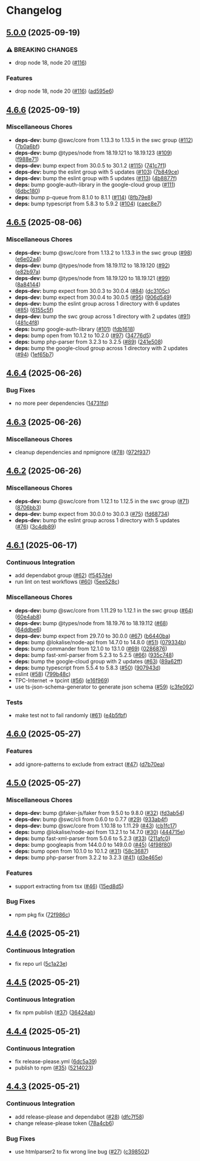 # Changelog

## [5.0.0](https://github.com/tpcint/l10n-tools/compare/v4.6.6...v5.0.0) (2025-09-19)


### ⚠ BREAKING CHANGES

* drop node 18, node 20 ([#116](https://github.com/tpcint/l10n-tools/issues/116))

### Features

* drop node 18, node 20 ([#116](https://github.com/tpcint/l10n-tools/issues/116)) ([ad595e6](https://github.com/tpcint/l10n-tools/commit/ad595e67353108a5db0f6603dbe9ef1c56651152))

## [4.6.6](https://github.com/tpcint/l10n-tools/compare/v4.6.5...v4.6.6) (2025-09-19)


### Miscellaneous Chores

* **deps-dev:** bump @swc/core from 1.13.3 to 1.13.5 in the swc group ([#112](https://github.com/tpcint/l10n-tools/issues/112)) ([7b0a6bf](https://github.com/tpcint/l10n-tools/commit/7b0a6bfd1c0cbb3f89d1e41c87f8d7064681aec0))
* **deps-dev:** bump @types/node from 18.19.121 to 18.19.123 ([#109](https://github.com/tpcint/l10n-tools/issues/109)) ([f988e71](https://github.com/tpcint/l10n-tools/commit/f988e715e561bf5d54ffe7d9fe7e07adea2ff7af))
* **deps-dev:** bump expect from 30.0.5 to 30.1.2 ([#115](https://github.com/tpcint/l10n-tools/issues/115)) ([741c7f1](https://github.com/tpcint/l10n-tools/commit/741c7f1dca88fafb282a25e499c7e752256ed8d8))
* **deps-dev:** bump the eslint group with 5 updates ([#103](https://github.com/tpcint/l10n-tools/issues/103)) ([7b849ce](https://github.com/tpcint/l10n-tools/commit/7b849ceed673484adbc768b786fd3a8ed340b3df))
* **deps-dev:** bump the eslint group with 5 updates ([#113](https://github.com/tpcint/l10n-tools/issues/113)) ([4b8877f](https://github.com/tpcint/l10n-tools/commit/4b8877f978f3c34ef12e7fd0577108ec201be5b4))
* **deps:** bump google-auth-library in the google-cloud group ([#111](https://github.com/tpcint/l10n-tools/issues/111)) ([6dbc180](https://github.com/tpcint/l10n-tools/commit/6dbc18008e082e4813c13fba7186d078b9709029))
* **deps:** bump p-queue from 8.1.0 to 8.1.1 ([#114](https://github.com/tpcint/l10n-tools/issues/114)) ([8fb79e8](https://github.com/tpcint/l10n-tools/commit/8fb79e88b4606a30123afe5365ebfb0634c35941))
* **deps:** bump typescript from 5.8.3 to 5.9.2 ([#104](https://github.com/tpcint/l10n-tools/issues/104)) ([caec8e7](https://github.com/tpcint/l10n-tools/commit/caec8e7d3fbea9be3fc513fd61fc720bbca0fe16))

## [4.6.5](https://github.com/tpcint/l10n-tools/compare/v4.6.4...v4.6.5) (2025-08-06)


### Miscellaneous Chores

* **deps-dev:** bump @swc/core from 1.13.2 to 1.13.3 in the swc group ([#98](https://github.com/tpcint/l10n-tools/issues/98)) ([e6e02a4](https://github.com/tpcint/l10n-tools/commit/e6e02a41eb32fa87144925e4ffa26a21ea3ce467))
* **deps-dev:** bump @types/node from 18.19.112 to 18.19.120 ([#92](https://github.com/tpcint/l10n-tools/issues/92)) ([e82b97a](https://github.com/tpcint/l10n-tools/commit/e82b97ab758cc0ff7ccf36fa25142e4940789b5e))
* **deps-dev:** bump @types/node from 18.19.120 to 18.19.121 ([#99](https://github.com/tpcint/l10n-tools/issues/99)) ([8a84144](https://github.com/tpcint/l10n-tools/commit/8a84144500faec8130f05f6539b29f9b86d7f4cb))
* **deps-dev:** bump expect from 30.0.3 to 30.0.4 ([#84](https://github.com/tpcint/l10n-tools/issues/84)) ([dc3105c](https://github.com/tpcint/l10n-tools/commit/dc3105cdc3c802d7ecc6a8428be5220c52ef44c0))
* **deps-dev:** bump expect from 30.0.4 to 30.0.5 ([#95](https://github.com/tpcint/l10n-tools/issues/95)) ([906d549](https://github.com/tpcint/l10n-tools/commit/906d54963189475a365f279eeed30248c96c7290))
* **deps-dev:** bump the eslint group across 1 directory with 6 updates ([#85](https://github.com/tpcint/l10n-tools/issues/85)) ([6155c5f](https://github.com/tpcint/l10n-tools/commit/6155c5fbcd72a6434d449c1f7bffdc2cc044dc4a))
* **deps-dev:** bump the swc group across 1 directory with 2 updates ([#91](https://github.com/tpcint/l10n-tools/issues/91)) ([481c4f8](https://github.com/tpcint/l10n-tools/commit/481c4f83820da235d2d32d827ada0050dd9f9752))
* **deps:** bump google-auth-library ([#101](https://github.com/tpcint/l10n-tools/issues/101)) ([fdb1618](https://github.com/tpcint/l10n-tools/commit/fdb161841a979258aa811ab9e25c609bdca9a150))
* **deps:** bump open from 10.1.2 to 10.2.0 ([#97](https://github.com/tpcint/l10n-tools/issues/97)) ([34776d5](https://github.com/tpcint/l10n-tools/commit/34776d5d9a04ffc984b0817dc37eb6130d0faede))
* **deps:** bump php-parser from 3.2.3 to 3.2.5 ([#89](https://github.com/tpcint/l10n-tools/issues/89)) ([241e508](https://github.com/tpcint/l10n-tools/commit/241e50863b99f09705efaaa63795d622559d12af))
* **deps:** bump the google-cloud group across 1 directory with 2 updates ([#94](https://github.com/tpcint/l10n-tools/issues/94)) ([1ef65b7](https://github.com/tpcint/l10n-tools/commit/1ef65b7b0d0d8cfd68a0a151a5aa4676aaf052b2))

## [4.6.4](https://github.com/tpcint/l10n-tools/compare/v4.6.3...v4.6.4) (2025-06-26)


### Bug Fixes

* no more peer dependencies ([14731fd](https://github.com/tpcint/l10n-tools/commit/14731fd8856af95c4f0807b1246472f56d086449))

## [4.6.3](https://github.com/tpcint/l10n-tools/compare/v4.6.2...v4.6.3) (2025-06-26)


### Miscellaneous Chores

* cleanup dependencies and npmignore ([#78](https://github.com/tpcint/l10n-tools/issues/78)) ([972f937](https://github.com/tpcint/l10n-tools/commit/972f93795bf3c0607dd21f51cb3900e7ca170c18))

## [4.6.2](https://github.com/tpcint/l10n-tools/compare/v4.6.1...v4.6.2) (2025-06-26)


### Miscellaneous Chores

* **deps-dev:** bump @swc/core from 1.12.1 to 1.12.5 in the swc group ([#71](https://github.com/tpcint/l10n-tools/issues/71)) ([8706bb3](https://github.com/tpcint/l10n-tools/commit/8706bb3513556d469352b462bb75b843b9cdbb2f))
* **deps-dev:** bump expect from 30.0.0 to 30.0.3 ([#75](https://github.com/tpcint/l10n-tools/issues/75)) ([fd68734](https://github.com/tpcint/l10n-tools/commit/fd68734d166e81fb099497eef0f40d2401e5b2ec))
* **deps-dev:** bump the eslint group across 1 directory with 5 updates ([#76](https://github.com/tpcint/l10n-tools/issues/76)) ([3c4db89](https://github.com/tpcint/l10n-tools/commit/3c4db89369b97e647487412e44361fdc20959363))

## [4.6.1](https://github.com/tpcint/l10n-tools/compare/v4.6.0...v4.6.1) (2025-06-17)


### Continuous Integration

* add dependabot group ([#62](https://github.com/tpcint/l10n-tools/issues/62)) ([f5457de](https://github.com/tpcint/l10n-tools/commit/f5457de39b73a3d97fc3fd20539894bf0665dc17))
* run lint on test workflows ([#60](https://github.com/tpcint/l10n-tools/issues/60)) ([5ee528c](https://github.com/tpcint/l10n-tools/commit/5ee528cc1a160214606208b7897cc9e345b494eb))


### Miscellaneous Chores

* **deps-dev:** bump @swc/core from 1.11.29 to 1.12.1 in the swc group ([#64](https://github.com/tpcint/l10n-tools/issues/64)) ([60e4ab8](https://github.com/tpcint/l10n-tools/commit/60e4ab8cd37b2decec6efc20758d2b2a4d41982d))
* **deps-dev:** bump @types/node from 18.19.76 to 18.19.112 ([#68](https://github.com/tpcint/l10n-tools/issues/68)) ([64ddbe6](https://github.com/tpcint/l10n-tools/commit/64ddbe697ba70eac84ea3a0748ba791d4091aec7))
* **deps-dev:** bump expect from 29.7.0 to 30.0.0 ([#67](https://github.com/tpcint/l10n-tools/issues/67)) ([b6440ba](https://github.com/tpcint/l10n-tools/commit/b6440ba33c3286735dc30898b23d978c9fd837d3))
* **deps:** bump @lokalise/node-api from 14.7.0 to 14.8.0 ([#51](https://github.com/tpcint/l10n-tools/issues/51)) ([079334b](https://github.com/tpcint/l10n-tools/commit/079334b3d63e6f842e38cbd8be4afdeb13db3a77))
* **deps:** bump commander from 12.1.0 to 13.1.0 ([#69](https://github.com/tpcint/l10n-tools/issues/69)) ([0286876](https://github.com/tpcint/l10n-tools/commit/0286876fd326943e59ee4f1aec84b2f5cb0f1982))
* **deps:** bump fast-xml-parser from 5.2.3 to 5.2.5 ([#66](https://github.com/tpcint/l10n-tools/issues/66)) ([935c748](https://github.com/tpcint/l10n-tools/commit/935c74888d0bf0e142dca41faa0daddc8c07ae86))
* **deps:** bump the google-cloud group with 2 updates ([#63](https://github.com/tpcint/l10n-tools/issues/63)) ([89a62ff](https://github.com/tpcint/l10n-tools/commit/89a62ffabddbec33ef7511e2a5555ca9ca99b94a))
* **deps:** bump typescript from 5.5.4 to 5.8.3 ([#50](https://github.com/tpcint/l10n-tools/issues/50)) ([907943d](https://github.com/tpcint/l10n-tools/commit/907943de2f5a1c284dd2eaa2383805b9e12320f7))
* eslint ([#58](https://github.com/tpcint/l10n-tools/issues/58)) ([799b48c](https://github.com/tpcint/l10n-tools/commit/799b48c5b10f602faff30ecbe7a08d7c79a49581))
* TPC-Internet -&gt; tpcint ([#56](https://github.com/tpcint/l10n-tools/issues/56)) ([e16f969](https://github.com/tpcint/l10n-tools/commit/e16f969dd87b242641a1b4576a89ec88c31bd0d9))
* use ts-json-schema-generator to generate json schema ([#59](https://github.com/tpcint/l10n-tools/issues/59)) ([c3fe092](https://github.com/tpcint/l10n-tools/commit/c3fe09205c2ad4dd86150061b32e60a73446c254))


### Tests

* make test not to fail randomly ([#61](https://github.com/tpcint/l10n-tools/issues/61)) ([e4b5fbf](https://github.com/tpcint/l10n-tools/commit/e4b5fbf498ed9f62c6c5c3ad0c255cd9e8ab444c))

## [4.6.0](https://github.com/tpcint/l10n-tools/compare/v4.5.0...v4.6.0) (2025-05-27)


### Features

* add ignore-patterns to exclude from extract ([#47](https://github.com/tpcint/l10n-tools/issues/47)) ([d7b70ea](https://github.com/tpcint/l10n-tools/commit/d7b70eadfcc1fa688d00e85e598ccb5c7bfc1d42))

## [4.5.0](https://github.com/tpcint/l10n-tools/compare/v4.4.6...v4.5.0) (2025-05-27)


### Miscellaneous Chores

* **deps-dev:** bump @faker-js/faker from 9.5.0 to 9.8.0 ([#32](https://github.com/tpcint/l10n-tools/issues/32)) ([fd3ab54](https://github.com/tpcint/l10n-tools/commit/fd3ab5430691418c057e5782f017ec17605e22fc))
* **deps-dev:** bump @swc/cli from 0.6.0 to 0.7.7 ([#29](https://github.com/tpcint/l10n-tools/issues/29)) ([933ab4f](https://github.com/tpcint/l10n-tools/commit/933ab4fe9a629541ef3e32d049f2393fc7452dc8))
* **deps-dev:** bump @swc/core from 1.10.18 to 1.11.29 ([#43](https://github.com/tpcint/l10n-tools/issues/43)) ([cb1fc17](https://github.com/tpcint/l10n-tools/commit/cb1fc17c9d7b15309c12849547773c02cb3ecfd1))
* **deps:** bump @lokalise/node-api from 13.2.1 to 14.7.0 ([#30](https://github.com/tpcint/l10n-tools/issues/30)) ([444715e](https://github.com/tpcint/l10n-tools/commit/444715e793400042ba3f6a68ac590607212d8b8d))
* **deps:** bump fast-xml-parser from 5.0.6 to 5.2.3 ([#33](https://github.com/tpcint/l10n-tools/issues/33)) ([211afc0](https://github.com/tpcint/l10n-tools/commit/211afc0114902d642c4b26f18934e0aa8a9bb5ba))
* **deps:** bump googleapis from 144.0.0 to 149.0.0 ([#45](https://github.com/tpcint/l10n-tools/issues/45)) ([4f98f80](https://github.com/tpcint/l10n-tools/commit/4f98f805ac096a823dc089e58c3a74d83077b24e))
* **deps:** bump open from 10.1.0 to 10.1.2 ([#31](https://github.com/tpcint/l10n-tools/issues/31)) ([58c3687](https://github.com/tpcint/l10n-tools/commit/58c36878bc14e7478f8b265428cea1bab5244a78))
* **deps:** bump php-parser from 3.2.2 to 3.2.3 ([#41](https://github.com/tpcint/l10n-tools/issues/41)) ([d3e465e](https://github.com/tpcint/l10n-tools/commit/d3e465e9b39833a7ae3577ce7f6a8c2e4467ec9b))


### Features

* support extracting from tsx ([#46](https://github.com/tpcint/l10n-tools/issues/46)) ([15ed8d5](https://github.com/tpcint/l10n-tools/commit/15ed8d50b9b1f9737d0d14b8b3d779fb5aa3f888))


### Bug Fixes

* npm pkg fix ([72f986c](https://github.com/tpcint/l10n-tools/commit/72f986c0c6ff1128700b57c9de6f5c9757c30a59))

## [4.4.6](https://github.com/tpcint/l10n-tools/compare/v4.4.5...v4.4.6) (2025-05-21)


### Continuous Integration

* fix repo url ([5c1a23e](https://github.com/tpcint/l10n-tools/commit/5c1a23e235df918648bf4bb34436a7adbbb1b16f))

## [4.4.5](https://github.com/tpcint/l10n-tools/compare/v4.4.4...v4.4.5) (2025-05-21)


### Continuous Integration

* fix npm publish ([#37](https://github.com/tpcint/l10n-tools/issues/37)) ([36424ab](https://github.com/tpcint/l10n-tools/commit/36424abf39eca4740396dacc5e0aae9ec58539c2))

## [4.4.4](https://github.com/tpcint/l10n-tools/compare/v4.4.3...v4.4.4) (2025-05-21)


### Continuous Integration

* fix release-please.yml ([6dc5a39](https://github.com/tpcint/l10n-tools/commit/6dc5a3919f8dc7aae9dfa9eb87933de96f347b5a))
* publish to npm ([#35](https://github.com/tpcint/l10n-tools/issues/35)) ([5214023](https://github.com/tpcint/l10n-tools/commit/52140239c591720808502bc2775a089de367927f))

## [4.4.3](https://github.com/tpcint/l10n-tools/compare/v4.4.2...v4.4.3) (2025-05-21)


### Continuous Integration

* add release-please and dependabot ([#28](https://github.com/tpcint/l10n-tools/issues/28)) ([dfc7f58](https://github.com/tpcint/l10n-tools/commit/dfc7f5863525c36a22d1b01c97bc378b78489fc6))
* change release-please token ([78a4cb6](https://github.com/tpcint/l10n-tools/commit/78a4cb654e625d267340275135dbffb662b5df8c))


### Bug Fixes

* use htmlparser2 to fix wrong line bug ([#27](https://github.com/tpcint/l10n-tools/issues/27)) ([c398502](https://github.com/tpcint/l10n-tools/commit/c398502fdc04d0c37845777bb5a9bfb98eaed576))

